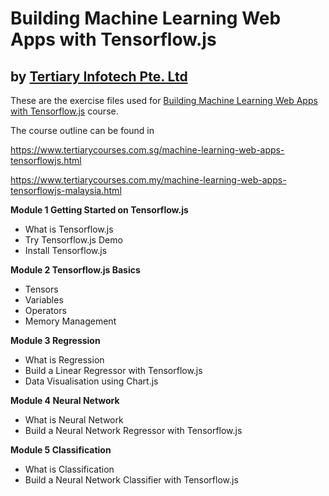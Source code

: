# Building Machine Learning Web Apps with Tensorflow.js
## by [Tertiary Infotech Pte. Ltd](https://www.tertiarycourses.com.sg/)

These are the exercise files used for [Building Machine Learning Web Apps with Tensorflow.js](https://www.tertiarycourses.com.sg/machine-learning-web-apps-tensorflowjs.html) course. 

The course outline can be found in 

https://www.tertiarycourses.com.sg/machine-learning-web-apps-tensorflowjs.html

https://www.tertiarycourses.com.my/machine-learning-web-apps-tensorflowjs-malaysia.html

<p><strong>Module 1 Getting Started on Tensorflow.js</strong></p>
<ul>
<li>What is Tensorflow.js</li>
<li>Try Tensorflow.js Demo</li>
<li>Install Tensorflow.js</li>
</ul>
<p><strong>Module 2 Tensorflow.js Basics</strong></p>
<ul>
<li>Tensors</li>
<li>Variables</li>
<li>Operators</li>
<li>Memory Management</li>
</ul>
<p><strong>Module 3 Regression</strong></p>
<ul>
<li>What is Regression</li>
<li>Build a Linear Regressor with Tensorflow.js</li>
<li>Data Visualisation using Chart.js</li>
</ul>
<p><strong>Module 4 Neural Network</strong></p>
<ul>
<li>What is Neural Network</li>
<li>Build a Neural Network Regressor with Tensorflow.js</li>
</ul>
<p><strong>Module 5 Classification</strong></p>
<ul>
<li>What is Classification</li>
<li>Build a Neural Network Classifier with Tensorflow.js</li>
</ul>





